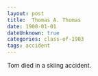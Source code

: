 ```yaml
---
layout: post
title:  Thomas A. Thomas
date: 1900-01-01
dateUnknown: true
categories: class-of-1983
tags: accident
---
```

Tom died in a skiing accident.
